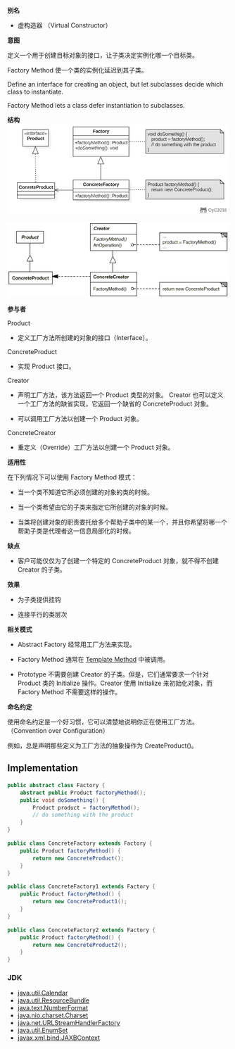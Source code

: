 **别名**

-   虚构造器 （Virtual Constructor）

**意图**

定义一个用于创建目标对象的接口，让子类决定实例化哪一个目标类。

Factory Method 使一个类的实例化延迟到其子类。

Define an interface for creating an object, but let subclasses decide which
class to instantiate.

Factory Method lets a class defer instantiation to subclasses.

**结构**
![](image/2021-04-10-15-32-27.png)

![956473094863.png](media/2270a94077e069568d686166f5101fc9.png)

**参与者**

Product

-   定义工厂方法所创建的对象的接口（Interface）。

ConcreteProduct

-   实现 Product 接口。

Creator

-   声明工厂方法，该方法返回一个 Product 类型的对象。 Creator
    也可以定义一个工厂方法的缺省实现，它返回一个缺省的 ConcreteProduct 对象。

-   可以调用工厂方法以创建一个 Product 对象。

ConcreteCreator

-   重定义（Override）工厂方法以创建一个 Product 对象。

**适用性**

在下列情况下可以使用 Factory Method 模式：

-   当一个类不知道它所必须创建的对象的类的时候。

-   当一个类希望由它的子类来指定它所创建的对象的时候。

-   当类将创建对象的职责委托给多个帮助子类中的某一个，并且你希望将哪一个帮助子类是代理者这一信息局部化的时候。

**缺点**

-   客户可能仅仅为了创建一个特定的 ConcreteProduct 对象，就不得不创建 Creator
    的子类。

**效果**

-   为子类提供挂钩

-   连接平行的类层次

**相关模式**

-   Abstract Factory 经常用工厂方法来实现。

-   Factory Method 通常在 [Template
    Method](http://www.cnblogs.com/gaochundong/p/design_pattern_template_method.html)
    中被调用。

-   Prototype 不需要创建 Creator 的子类。但是，它们通常要求一个针对 Product 类的
    Initialize 操作。Creator 使用 Initialize 来初始化对象，而 Factory Method
    不需要这样的操作。

**命名约定**

使用命名约定是一个好习惯，它可以清楚地说明你正在使用工厂方法。（Convention over
Configuration）

例如，总是声明那些定义为工厂方法的抽象操作为 CreateProduct()。


## Implementation

```java
public abstract class Factory {
    abstract public Product factoryMethod();
    public void doSomething() {
        Product product = factoryMethod();
        // do something with the product
    }
}
```

```java
public class ConcreteFactory extends Factory {
    public Product factoryMethod() {
        return new ConcreteProduct();
    }
}
```

```java
public class ConcreteFactory1 extends Factory {
    public Product factoryMethod() {
        return new ConcreteProduct1();
    }
}
```

```java
public class ConcreteFactory2 extends Factory {
    public Product factoryMethod() {
        return new ConcreteProduct2();
    }
}
```

### JDK

- [java.util.Calendar](http://docs.oracle.com/javase/8/docs/api/java/util/Calendar.html#getInstance--)
- [java.util.ResourceBundle](http://docs.oracle.com/javase/8/docs/api/java/util/ResourceBundle.html#getBundle-java.lang.String-)
- [java.text.NumberFormat](http://docs.oracle.com/javase/8/docs/api/java/text/NumberFormat.html#getInstance--)
- [java.nio.charset.Charset](http://docs.oracle.com/javase/8/docs/api/java/nio/charset/Charset.html#forName-java.lang.String-)
- [java.net.URLStreamHandlerFactory](http://docs.oracle.com/javase/8/docs/api/java/net/URLStreamHandlerFactory.html#createURLStreamHandler-java.lang.String-)
- [java.util.EnumSet](https://docs.oracle.com/javase/8/docs/api/java/util/EnumSet.html#of-E-)
- [javax.xml.bind.JAXBContext](https://docs.oracle.com/javase/8/docs/api/javax/xml/bind/JAXBContext.html#createMarshaller--)
